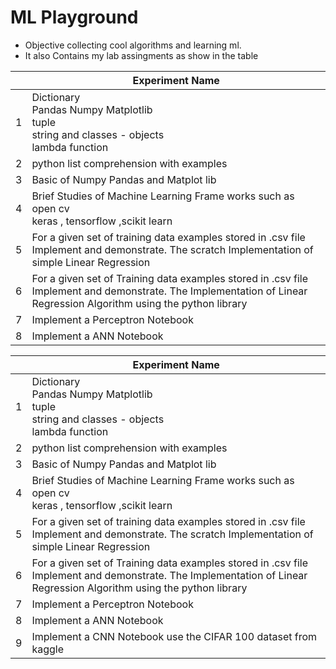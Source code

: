 # ML Playground
* Objective collecting cool algorithms and learning ml.
* It also Contains my lab assingments as show in the table

|     | Experiment Name                                                                                                                                                     |
| --- | ------------------------------------------------------------------------------------------------------------------------------------------------------------------- |
| 1   | Dictionary <br>Pandas Numpy Matplotlib<br>tuple<br>string and classes - objects<br>lambda function                                                                  |
| 2   | python list comprehension with examples                                                                                                                             |
| 3   | Basic of Numpy Pandas and Matplot lib                                                                                                                               |
| 4   | Brief Studies of Machine Learning Frame works such as open cv<br>keras , tensorflow ,scikit learn                                                                   |
| 5   | For a given set of training data examples stored in .csv file<br>Implement and demonstrate. The scratch Implementation of simple Linear Regression                  |
| 6   | For a given set of Training data examples stored in .csv file Implement and demonstrate. The Implementation of Linear Regression Algorithm using the python library |
| 7   | Implement a Perceptron Notebook                                                                                                                                     |
| 8   | Implement a ANN Notebook                                                                                                                                            |

|     | Experiment Name                                                                                                                                                     |
| --- | ------------------------------------------------------------------------------------------------------------------------------------------------------------------- |
| 1   | Dictionary <br>Pandas Numpy Matplotlib<br>tuple<br>string and classes - objects<br>lambda function                                                                  |
| 2   | python list comprehension with examples                                                                                                                             |
| 3   | Basic of Numpy Pandas and Matplot lib                                                                                                                               |
| 4   | Brief Studies of Machine Learning Frame works such as open cv<br>keras , tensorflow ,scikit learn                                                                   |
| 5   | For a given set of training data examples stored in .csv file<br>Implement and demonstrate. The scratch Implementation of simple Linear Regression                  |
| 6   | For a given set of Training data examples stored in .csv file Implement and demonstrate. The Implementation of Linear Regression Algorithm using the python library |
| 7   | Implement a Perceptron Notebook                                                                                                                                     |
| 8   | Implement a ANN Notebook                                                                                                                                            |
| 9   | Implement a CNN Notebook use the CIFAR 100 dataset from kaggle                                                                                                                                                                    |
